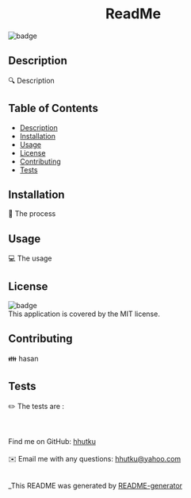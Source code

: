 <h1 align="center">ReadMe </h1>
  
  ![badge](https://img.shields.io/badge/license-MIT-brightgreen)<br />
  
  ## Description
  🔍 Description
  
  ## Table of Contents
  - [Description](#description)
  - [Installation](#installation)
  - [Usage](#usage)
  - [License](#license)
  - [Contributing](#contributing)
  - [Tests](#tests)
  
  ## Installation
  💾 The process
  
  ## Usage
  💻 The usage
  
  ## License
  ![badge](https://img.shields.io/badge/license-MIT-brightgreen)
  <br />
  This application is covered by the MIT license. 
  
  ## Contributing
  👪 hasan
  
  ## Tests
  ✏️ The tests are :
  
  <br /> <br />
  Find me on GitHub: [hhutku](https://github.com/hhutku)<br />
  <br />
  ✉️ Email me with any questions: hhutku@yahoo.com<br /><br />
  
  _This README was generated by [README-generator](https://github.com/hhutku/README-generator) 
      